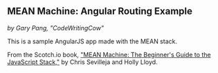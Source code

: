 ## MEAN Machine: Angular Routing Example
_by Gary Pang, "CodeWritingCow"_

This is a sample AngularJS app made with the MEAN stack.

From the Scotch.io book, ["MEAN Machine: The Beginner's Guide to the JavaScript Stack,"](https://leanpub.com/mean-machine) by Chris Sevilleja and Holly Lloyd.